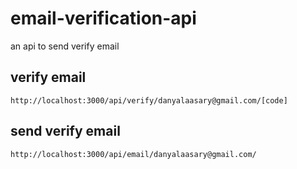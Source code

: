 # email-verification-api
an api to send verify email

## verify email 
```
http://localhost:3000/api/verify/danyalaasary@gmail.com/[code]
```
## send verify email 
```
http://localhost:3000/api/email/danyalaasary@gmail.com/
```

